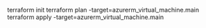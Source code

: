 terraform init
terraform plan -target=azurerm_virtual_machine.main
terraform apply -target=azurerm_virtual_machine.main
